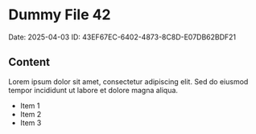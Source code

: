 # Dummy File 42

Date: 2025-04-03
ID: 43EF67EC-6402-4873-8C8D-E07DB62BDF21

## Content

Lorem ipsum dolor sit amet, consectetur adipiscing elit.
Sed do eiusmod tempor incididunt ut labore et dolore magna aliqua.

* Item 1
* Item 2
* Item 3

